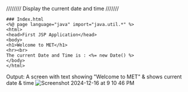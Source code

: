 //////// Display the current date and time ///////
```
### Index.html
<%@ page language="java" import="java.util.*" %>
<html>
<head>First JSP Application</head>
<body>
<h1>Welcome to MET</h1>
<hr><br>
The current Date and Time is : <%= new Date() %>
</body>
</html>
```
Output: A screen with text showing "Welcome to MET" & shows current date & time
![Screenshot 2024-12-16 at 9 10 46 PM](https://github.com/user-attachments/assets/32716a84-b58a-4a08-8c1c-de86027df70d)
